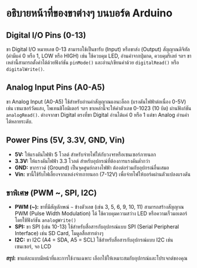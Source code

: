 # อธิบายหน้าที่ของขาต่างๆ บนบอร์ด Arduino

## Digital I/O Pins (0-13)
ขา Digital I/O หมายเลข 0-13 สามารถใช้เป็นขารับ (Input) หรือขาส่ง (Output) สัญญาณดิจิทัล (ค่ามีแค่ 0 หรือ 1, LOW หรือ HIGH) เช่น ใช้ควบคุม LED, อ่านค่าจากปุ่มกด, ควบคุมรีเลย์ ฯลฯ ขาเหล่านี้สามารถตั้งค่าได้ด้วยฟังก์ชัน `pinMode()` และอ่าน/เขียนค่าด้วย `digitalRead()` หรือ `digitalWrite()`.

## Analog Input Pins (A0-A5)
ขา Analog Input (A0-A5) ใช้สำหรับอ่านค่าสัญญาณแอนะล็อก (แรงดันไฟฟ้าต่อเนื่อง 0-5V) เช่น เซนเซอร์วัดแสง, โพเทนชิโอมิเตอร์ ฯลฯ ขาเหล่านี้จะให้ค่าตัวเลข 0-1023 (10 บิต) ผ่านฟังก์ชัน `analogRead()`. ต่างจากขา Digital ตรงที่ขา Digital อ่านได้แค่ 0 หรือ 1 แต่ขา Analog อ่านค่าได้หลายระดับ.

## Power Pins (5V, 3.3V, GND, Vin)
- **5V:** ให้แรงดันไฟฟ้า 5 โวลต์ สำหรับจ่ายไฟให้กับวงจรหรือเซนเซอร์ภายนอก
- **3.3V:** ให้แรงดันไฟฟ้า 3.3 โวลต์ สำหรับอุปกรณ์ที่ต้องการแรงดันต่ำกว่า
- **GND:** ขากราวด์ (Ground) เป็นจุดศูนย์กลางไฟฟ้า ต้องต่อร่วมกับอุปกรณ์อื่นเสมอ
- **Vin:** ขานี้ใช้รับไฟเลี้ยงจากแหล่งจ่ายภายนอก (7-12V) เพื่อจ่ายไฟให้บอร์ดผ่านตัวแปลงแรงดัน

## ขาพิเศษ (PWM ~, SPI, I2C)
- **PWM (~):** ขาที่มีสัญลักษณ์ `~` ข้างตัวเลข (เช่น 3, 5, 6, 9, 10, 11) สามารถสร้างสัญญาณ PWM (Pulse Width Modulation) ได้ ใช้ควบคุมความสว่าง LED หรือความเร็วมอเตอร์ โดยใช้ฟังก์ชัน `analogWrite()`
- **SPI:** ขา SPI (เช่น 10-13) ใช้สำหรับสื่อสารกับอุปกรณ์แบบ SPI (Serial Peripheral Interface) เช่น SD Card, โมดูลสื่อสารต่างๆ
- **I2C:** ขา I2C (A4 = SDA, A5 = SCL) ใช้สำหรับสื่อสารกับอุปกรณ์แบบ I2C เช่น เซนเซอร์, จอ LCD

**สรุป:** ขาแต่ละแบบมีหน้าที่และการใช้งานเฉพาะ เลือกใช้ให้เหมาะสมกับอุปกรณ์และโปรเจกต์ของคุณ